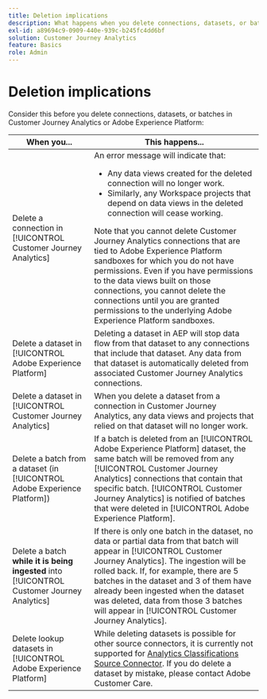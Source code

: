 ```yaml
---
title: Deletion implications
description: What happens when you delete connections, datasets, or batches in Customer Journey Analytics or Adobe Experience Platform.
exl-id: a89694c9-0909-440e-939c-b245fc4dd6bf
solution: Customer Journey Analytics
feature: Basics
role: Admin
---
```

# Deletion implications

Consider this before you delete connections, datasets, or batches in Customer Journey Analytics or Adobe Experience Platform:

| When you... | This happens... |
| --- | --- |
| Delete a connection in [!UICONTROL Customer Journey Analytics] | An error message will indicate that:<ul><li>Any data views created for the deleted connection will no longer work.</li><li> Similarly, any Workspace projects that depend on data views in the deleted connection will cease working.</li></ul>Note that you cannot delete Customer Journey Analytics connections that are tied to Adobe Experience Platform sandboxes for which you do not have permissions. Even if you have permissions to the data views built on those connections, you cannot delete the connections until you are granted permissions to the underlying Adobe Experience Platform sandboxes.|
| Delete a dataset in [!UICONTROL Adobe Experience Platform] | Deleting a dataset in AEP will stop data flow from that dataset to any connections that include that dataset. Any data from that dataset is automatically deleted from associated Customer Journey Analytics connections. |
| Delete a dataset in [!UICONTROL Customer Journey Analytics] | When you delete a dataset from a connection in Customer Journey Analytics, any data views and projects that relied on that dataset will no longer work. |
| Delete a batch from a dataset (in [!UICONTROL Adobe Experience Platform]) | If a batch is deleted from an [!UICONTROL Adobe Experience Platform] dataset, the same batch will be removed from any [!UICONTROL Customer Journey Analytics] connections that contain that specific batch. [!UICONTROL Customer Journey Analytics] is notified of batches that were deleted in [!UICONTROL Adobe Experience Platform]. |
| Delete a batch **while it is being ingested** into [!UICONTROL Customer Journey Analytics] | If there is only one batch in the dataset, no data or partial data from that batch will appear in [!UICONTROL Customer Journey Analytics]. The ingestion will be rolled back. If, for example, there are 5 batches in the dataset and 3 of them have already been ingested when the dataset was deleted, data from those 3 batches will appear in [!UICONTROL Customer Journey Analytics]. |
| Delete lookup datasets in [!UICONTROL Adobe Experience Platform] | While deleting datasets is possible for other source connectors, it is currently not supported for [Analytics Classifications Source Connector](https://experienceleague.adobe.com/docs/experience-platform/sources/ui-tutorials/create/adobe-applications/classifications.html). If you do delete a dataset by mistake, please contact Adobe Customer Care. |
